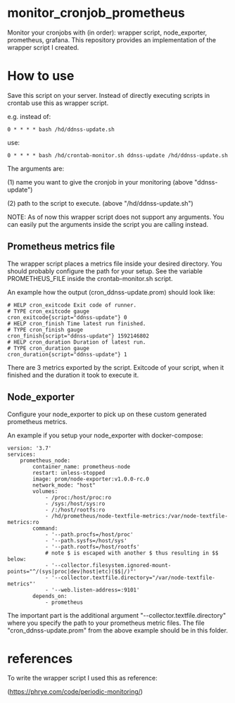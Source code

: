 # monitor_cronjob_prometheus
Monitor your cronjobs with (in order): wrapper script, node_exporter, prometheus, grafana. This repository provides an implementation of the wrapper script I created.

# How to use

Save this script on your server.
Instead of directly executing scripts in crontab use this as wrapper script.

e.g. instead of:

	0 * * * * bash /hd/ddnss-update.sh
	
use:

	0 * * * * bash /hd/crontab-monitor.sh ddnss-update /hd/ddnss-update.sh
	
The arguments are:

(1) name you want to give the cronjob in your monitoring (above "ddnss-update")

(2) path to the script to execute. (above "/hd/ddnss-update.sh")


NOTE: As of now this wrapper script does not support any arguments. You can easily put the arguments inside the script you are calling instead.


## Prometheus metrics file

The wrapper script places a metrics file inside your desired directory.
You should probably configure the path for your setup.
See the variable PROMETHEUS_FILE inside the crontab-monitor.sh script.

An example how the output (cron_ddnss-update.prom) should look like:

	# HELP cron_exitcode Exit code of runner.
	# TYPE cron_exitcode gauge
	cron_exitcode{script="ddnss-update"} 0
	# HELP cron_finish Time latest run finished.
	# TYPE cron_finish gauge
	cron_finish{script="ddnss-update"} 1592146802
	# HELP cron_duration Duration of latest run.
	# TYPE cron_duration gauge
	cron_duration{script="ddnss-update"} 1

There are 3 metrics exported by the script.
Exitcode of your script, when it finished and the duration it took to execute it.

## Node_exporter

Configure your node_exporter to pick up on these custom generated prometheus metrics.

An example if you setup your node_exporter with docker-compose:

	version: '3.7'
	services:
		prometheus_node:
			container_name: prometheus-node
			restart: unless-stopped
			image: prom/node-exporter:v1.0.0-rc.0
			network_mode: "host"
			volumes:
				- /proc:/host/proc:ro
				- /sys:/host/sys:ro
				- /:/host/rootfs:ro
				- /hd/prometheus/node-textfile-metrics:/var/node-textfile-metrics:ro
			command: 
				- '--path.procfs=/host/proc'
				- '--path.sysfs=/host/sys'
				- '--path.rootfs=/host/rootfs'
				# note $ is escaped with another $ thus resulting in $$ below:
				- '--collector.filesystem.ignored-mount-points="^/(sys|proc|dev|host|etc)($$|/)"'
				- '--collector.textfile.directory="/var/node-textfile-metrics"'
				- '--web.listen-address=:9101'
			depends_on:
				- prometheus
				
The important part is the additional argument "--collector.textfile.directory" 
where you specify the path to your prometheus metric files.
The file "cron_ddnss-update.prom" from the above example should be in this folder.

# references

To write the wrapper script I used this as reference:

(https://phrye.com/code/periodic-monitoring/)